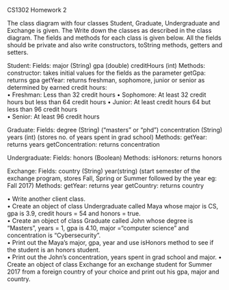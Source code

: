CS1302 Homework 2

The class diagram with four classes Student, Graduate, Undergraduate and Exchange is given. The Write down the classes as described in the class diagram. The fields and methods for each class is given below. All the fields should be private and also write constructors, toString methods, getters and setters. 
 
Student: 
 	Fields:  major (String) 
gpa (double)  	 	creditHours (int)  	Methods: 
 	 	constructor: takes initial values for the fields as the parameter 
 	 	getGpa: returns gpa 
getYear: returns freshman, sophomore, junior or senior as determined by earned credit hours:  
•	Freshman: Less than 32 credit hours 
•	Sophomore: At least 32 credit hours but less than 64 credit hours 
•	Junior: At least credit hours 64 but less than 96 credit hours     
•	Senior: At least 96 credit hours 
 
Graduate: 
 	Fields: degree (String) (“masters” or “phd”)  	 	concentration (String) 
 	 	years (int) (stores no. of years spent in grad school)  	Methods: getYear: returns years 
 	 	    getConcentration: returns concentration 
 
Undergraduate: 
 	Fields: honors (Boolean) 
 	Methods: isHonors: returns honors 
 
Exchange: 
 	Fields: country (String) year(string) (start semester of the exchange program, stores Fall, Spring or Summer followed by the year eg: Fall 2017) 
 	Methods: 
 	 	getYear: returns year 
 	 	getCountry: returns country 
 
 
•	Write another client class.  
•	Create an object of class Undergraduate called Maya whose major is CS, gpa is 
3.9, credit hours = 54 and honors = true.  
•	Create an object of class Graduate called John whose degree is “Masters”, years = 1, gpa is 4.10, major =“computer science” and concentration is “Cybersecurity”.  
•	Print out the Maya’s major, gpa, year and use isHonors method to see if the student is an honors student.  
•	Print out the John’s concentration, years spent in grad school and major. 
•	Create an object of class Exchange for an exchange student for Summer 2017 from a foreign country of your choice and print out his gpa, major and country. 
 
